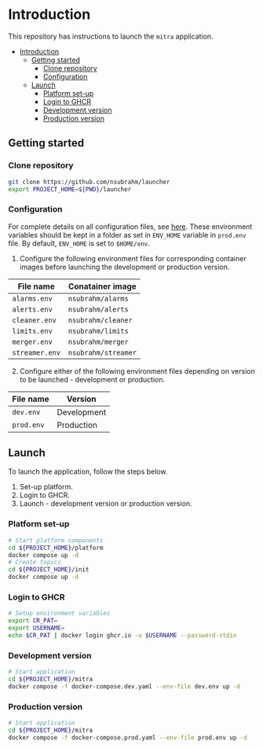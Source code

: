# Introduction

This repository has instructions to launch the `mitra` application.

- [Introduction](#introduction)
  - [Getting started](#getting-started)
    - [Clone repository](#clone-repository)
    - [Configuration](#configuration)
  - [Launch](#launch)
    - [Platform set-up](#platform-set-up)
    - [Login to GHCR](#login-to-ghcr)
    - [Development version](#development-version)
    - [Production version](#production-version)

## Getting started

### Clone repository

```bash
git clone https://github.com/nsubrahm/launcher
export PROJECT_HOME=${PWD}/launcher
```

### Configuration

For complete details on all configuration files, see [here](docs/config.md). These environment variables should be kept in a folder as set in `ENV_HOME` variable in `prod.env` file. By default, `ENV_HOME` is set to `$HOME/env`.

1. Configure the following environment files for corresponding container images before launching the development or production version.

| File name      | Conatainer image    |
| -------------- | ------------------- |
| `alarms.env`   | `nsubrahm/alarms`   |
| `alerts.env`   | `nsubrahm/alerts`   |
| `cleaner.env`  | `nsubrahm/cleaner`  |
| `limits.env`   | `nsubrahm/limits`   |
| `merger.env`   | `nsubrahm/merger`   |
| `streamer.env` | `nsubrahm/streamer` |

2. Configure either of the following environment files depending on version to be launched - development or production.

| File name  | Version     |
| ---------- | ----------- |
| `dev.env`  | Development |
| `prod.env` | Production  |

## Launch

To launch the application, follow the steps below.

1. Set-up platform.
2. Login to GHCR.
3. Launch - development version or production version.

### Platform set-up

```bash
# Start platform components
cd ${PROJECT_HOME}/platform
docker compose up -d
# Create topics
cd ${PROJECT_HOME}/init
docker compose up -d
```

### Login to GHCR

```bash
# Setup environment variables
export CR_PAT=
export USERNAME=
echo $CR_PAT | docker login ghcr.io -u $USERNAME --password-stdin
```

### Development version

```bash
# Start application
cd ${PROJECT_HOME}/mitra
docker compose -f docker-compose.dev.yaml --env-file dev.env up -d
```

### Production version

```bash
# Start application
cd ${PROJECT_HOME}/mitra
docker compose -f docker-compose.prod.yaml --env-file prod.env up -d
```
